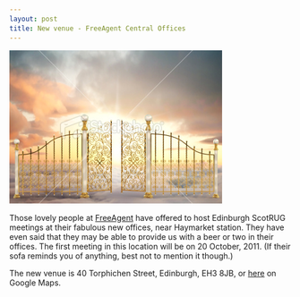 ```yaml
---
layout: post
title: New venue - FreeAgent Central Offices
---
```


![Stock photo shamelessly used without permission](/images/pearly-gates.jpg "Stock photo shamelessly used without permission")

Those lovely people at [FreeAgent](http://www.freeagentcentral.com/) have offered to host Edinburgh ScotRUG meetings at their fabulous new offices, near Haymarket station.  They have even said that they may be able to provide us with a beer or two in their offices.  The first meeting in this location will be on 20 October, 2011. (If their sofa reminds you of anything, best not to mention it though.)

The new venue is 40 Torphichen Street, Edinburgh, EH3 8JB, or <a href="http://bit.ly/oyuycK">here</a> on Google Maps.
